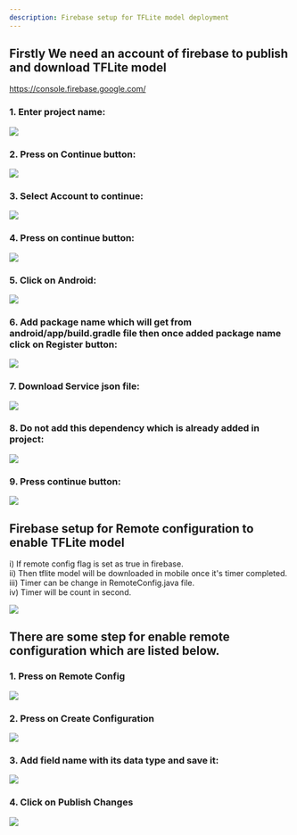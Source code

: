 ```yaml
---
description: Firebase setup for TFLite model deployment
---
```


## **Firstly We need an account of firebase to publish and download TFLite model**
https://console.firebase.google.com/

### **1. Enter project name:**
![](../.gitbook/assets/tflite_setup_step1.png)

### **2. Press on Continue button:**
![](../.gitbook/assets/tflite_setup_step2.png)

### **3. Select Account to continue:**
![](../.gitbook/assets/tflite_setup_step3.png)

### **4. Press on continue button:**
![](../.gitbook/assets/tflite_setup_step4.png)

### **5. Click on Android:**
![](../.gitbook/assets/tflite_setup_step5.png)

### **6. Add package name which will get from android/app/build.gradle file then once added package name click on Register button:**
![](../.gitbook/assets/tflite_setup_step6.png)

### **7. Download Service json file:**
![](../.gitbook/assets/tflite_setup_step7.png)

### **8. Do not add this dependency which is already added in project:**
![](../.gitbook/assets/tflite_setup_step8.png)

### **9. Press continue button:**
![](../.gitbook/assets/tflite_setup_step9.png)


## **Firebase setup for Remote configuration to enable TFLite model**
i) If remote config flag is set as true in firebase.\
ii) Then tflite model will be downloaded in mobile once it's timer completed.\
iii) Timer can be change in RemoteConfig.java file.\
iv) Timer will be count in second.

![](../.gitbook/assets/tflite_setup_config.png)

## **There are some step for enable remote configuration which are listed below.**
### **1. Press on Remote Config**
![](../.gitbook/assets/tflite_setup_config1.png)

### **2. Press on Create Configuration**
![](../.gitbook/assets/tflite_setup_config2.png)

### **3. Add field name with its data type and save it:**
![](../.gitbook/assets/tflite_setup_config3.png)

### **4. Click on Publish Changes**
![](../.gitbook/assets/tflite_setup_config4.png)
